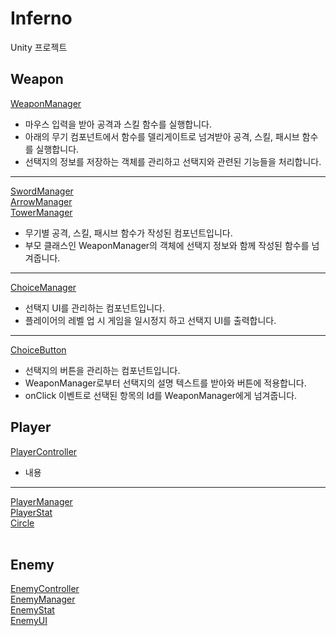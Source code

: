 # Inferno
Unity 프로젝트  
## Weapon
[WeaponManager](https://github.com/hourglass/Inferno/blob/main/Assets/Script/Weapon/WeaponManager.cs)  
- 마우스 입력을 받아 공격과 스킬 함수를 실행합니다.  
- 아래의 무기 컴포넌트에서 함수를 델리게이트로 넘겨받아 공격, 스킬, 패시브 함수를 실행합니다.  
- 선택지의 정보를 저장하는 객체를 관리하고 선택지와 관련된 기능들을 처리합니다.    
---
[SwordManager](https://github.com/hourglass/Inferno/blob/main/Assets/Script/Weapon/SwordManager.cs)  
[ArrowManager](https://github.com/hourglass/Inferno/blob/main/Assets/Script/Weapon/ArrowManager.cs)  
[TowerManager](https://github.com/hourglass/Inferno/blob/main/Assets/Script/Weapon/TowerManager.cs)  
- 무기별 공격, 스킬, 패시브 함수가 작성된 컴포넌트입니다.  
- 부모 클래스인 WeaponManager의 객체에 선택지 정보와 함께 작성된 함수를 넘겨줍니다.  
---
[ChoiceManager](https://github.com/hourglass/Inferno/blob/main/Assets/Script/System/ChoiceManager.cs)
- 선택지 UI를 관리하는 컴포넌트입니다.  
- 플레이어의 레벨 업 시 게임을 일시정지 하고 선택지 UI를 출력합니다.  
---
[ChoiceButton](https://github.com/hourglass/Inferno/blob/main/Assets/Script/System/ChoiceButton.cs)  
- 선택지의 버튼을 관리하는 컴포넌트입니다.  
- WeaponManager로부터 선택지의 설명 텍스트를 받아와 버튼에 적용합니다.  
- onClick 이벤트로 선택된 항목의 Id를 WeaponManager에게 넘겨줍니다.  
## Player
[PlayerController](https://github.com/hourglass/Inferno/blob/main/Assets/Script/Player/PlayerController.cs)  
- 내용  
---
[PlayerManager](https://github.com/hourglass/Inferno/blob/main/Assets/Script/Player/PlayerManager.cs)  
[PlayerStat](https://github.com/hourglass/Inferno/blob/main/Assets/Script/Player/PlayerStat.cs)  
[Circle](https://github.com/hourglass/Inferno/blob/main/Assets/Script/Player/Circle.cs)  
</br>
## Enemy  
[EnemyController](https://github.com/hourglass/Inferno/blob/main/Assets/Script/Enemy/EnemyController.cs)  
[EnemyManager](https://github.com/hourglass/Inferno/blob/main/Assets/Script/Enemy/EnemyManager.cs)  
[EnemyStat](https://github.com/hourglass/Inferno/blob/main/Assets/Script/Enemy/EnemyStat.cs)  
[EnemyUI](https://github.com/hourglass/Inferno/blob/main/Assets/Script/Enemy/EnemyUI.cs)  

